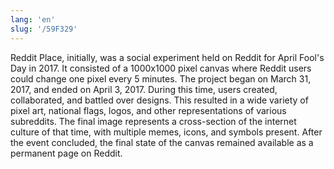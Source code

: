 ```yaml
---
lang: 'en'
slug: '/59F329'
---
```


Reddit Place, initially, was a social experiment held on Reddit for April Fool's Day in 2017. It consisted of a 1000x1000 pixel canvas where Reddit users could change one pixel every 5 minutes. The project began on March 31, 2017, and ended on April 3, 2017. During this time, users created, collaborated, and battled over designs. This resulted in a wide variety of pixel art, national flags, logos, and other representations of various subreddits. The final image represents a cross-section of the internet culture of that time, with multiple memes, icons, and symbols present. After the event concluded, the final state of the canvas remained available as a permanent page on Reddit.

